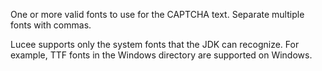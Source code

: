 One or more valid fonts to use for the CAPTCHA text. Separate multiple fonts with commas.

Lucee supports only the system fonts that the JDK can recognize. For example, TTF fonts in the Windows directory are supported on Windows.
